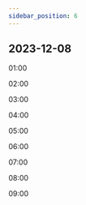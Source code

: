 ```yaml
---
sidebar_position: 6
---
```


## 2023-12-08

01:00

02:00

03:00

04:00

05:00

06:00

07:00

08:00

09:00
